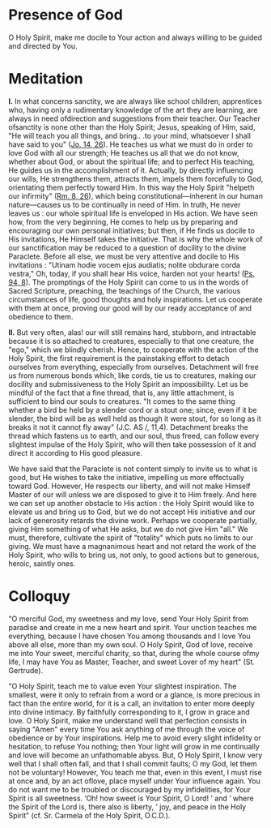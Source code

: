 # Presence of God

O Holy Spirit, make me docile to Your action and always willing to be guided and directed by You.

# Meditation

**I.** In what concerns sanctity, we are always like school children, apprentices who, having only a rudimentary knowledge of the art they are learning, are always in need ofdirection and suggestions from their teacher. Our Teacher ofsanctity is none other than the Holy Spirit; Jesus, speaking of Him, said, "He will teach you all things, and bring.. .to your mind, whatsoever I shall have said to you" ([Jo. 14, 26](https://vulgata.online/bible/Jo.14?ed=DR2&vfn=DR2.Jo.14.26:vs)). He teaches us what we must do in order to love God with all our strength; He teaches us all that we do not know, whether about God, or about the spiritual life; and to perfect His teaching, He guides us in the accomplishment of it. Actually, by directly influencing our wills, He strengthens them, attracts them, impels them forcefully to God, orientating them perfectly toward Him. In this way the Holy Spirit "helpeth our infirmity" ([Rm. 8, 26](https://vulgata.online/bible/Rm.8?ed=DR2&vfn=DR2.Rm.8.26:vs)), which being constitutional—inherent in our human nature—causes us to be continually in need of Him. In truth, He never leaves us : our whole spiritual life is enveloped in His action. We have seen how, from the very beginning, He comes to help us by preparing and encouraging our own personal initiatives; but then, if He finds us docile to His invitations, He Himself takes the initiative. That is why the whole work of our sanctification may be reduced to a question of docility to the divine Paraclete. Before all else, we must be very attentive and docile to His invitations : "Utinam hodie vocem ejus audiatis; nolite obdurare corda vestra," Oh, today, if you shall hear His voice, harden not your hearts! ([Ps. 94, 8](https://vulgata.online/bible/Ps.94?ed=DR2&vfn=DR2.Ps.94.8:vs)). The promptings of the Holy Spirit can come to us in the words of Sacred Scripture, preaching, the teachings of the Church, the various circumstances of life, good thoughts and holy inspirations. Let us cooperate with them at once, proving our good will by our ready acceptance of and obedience to them.

**II.** But very often, alas! our will still remains hard, stubborn, and intractable because it is so attached to creatures, especially to that one creature, the "ego," which we blindly cherish. Hence, to cooperate with the action of the Holy Spirit, the first requirement is the painstaking effort to detach ourselves from everything, especially from ourselves. Detachment will free us from numerous bonds which, like cords, tie us to creatures, making our docility and submissiveness to the Holy Spirit an impossibility. Let us be mindful of the fact that a fine thread, that is, any little attachment, is sufficient to bind our souls to creatures. "It comes to the same thing whether a bird be held by a slender cord or a stout one; since, even if it be slender, the bird will be as well held as though it were stout, for so long as it breaks it not it cannot fly away" (J.C. AS /, 11,4). Detachment breaks the thread which fastens us to earth, and our soul, thus freed, can follow every slightest impulse of the Holy Spirit, who will then take possession of it and direct it according to His good pleasure.

We have said that the Paraclete is not content simply to invite us to what is good, but He wishes to take the initiative, impelling us more effectually toward God. However, He respects our liberty, and will not make Himself Master of our will unless we are disposed to give it to Him freely. And here we can set up another obstacle to His action : the Holy Spirit would like to elevate us and bring us to God, but we do not accept His initiative and our lack of generosity retards the divine work. Perhaps we cooperate partially, giving Him something of what He asks, but we do not give Him "all." We must, therefore, cultivate the spirit of "totality" which puts no limits to our giving. We must have a magnanimous heart and not retard the work of the Holy Spirit, who wills to bring us, not only, to good actions but to generous, heroic, saintly ones.

# Colloquy

"O merciful God, my sweetness and my love, send Your Holy Spirit from paradise and create in me a new heart and spirit. Your unction teaches me everything, because I have chosen You among thousands and I love You above all else, more than my own soul. O Holy Spirit, God of love, receive me into Your sweet, merciful charity, so that, during the whole course ofmy life, I may have You as Master, Teacher, and sweet Lover of my heart" (St. Gertrude).

"O Holy Spirit, teach me to value even Your slightest inspiration. The smallest, were it only to refrain from a word or a glance, is more precious in fact than the entire world, for it is a call, an invitation to enter more deeply into divine intimacy. By faithfully corresponding to it, I grow in grace and love. O Holy Spirit, make me understand well that perfection consists in saying "Amen" every time You ask anything of me through the voice of obedience or by Your inspirations. Help me to avoid every slight infidelity or hesitation, to refuse You nothing; then Your light will grow in me continually and love will become an unfathomable abyss. But, O Holy Spirit, I know very well that I shall often fall, and that I shall commit faults; O my God, let them not be voluntary! However, You teach me that, even in this event, I must rise at once and, by an act oflove, place myself under Your influence again. You do not want me to be troubled or discouraged by my infidelities, for Your Spirit is all sweetness. ‘Oh! how sweet is Your Spirit, O Lord! ’ and ‘ where the Spirit of the Lord is, there also is liberty, ’ joy, and peace in the Holy Spirit" (cf. Sr. Carmela of the Holy Spirit, O.C.D.).
